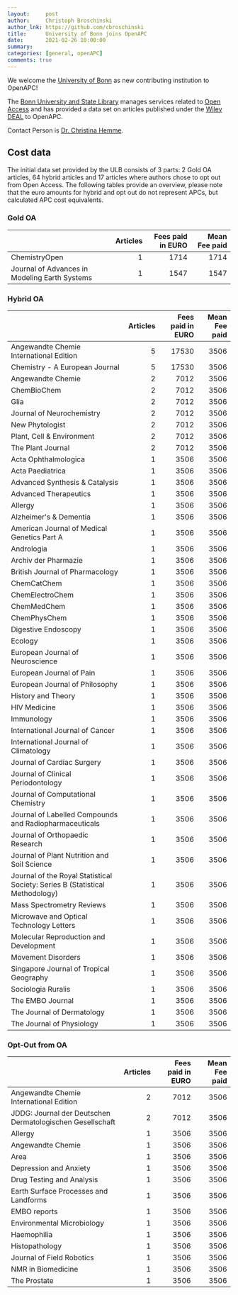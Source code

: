 ```yaml
---
layout:     post
author:     Christoph Broschinski
author_lnk: https://github.com/cbroschinski
title:      University of Bonn joins OpenAPC
date:       2021-02-26 10:00:00
summary:    
categories: [general, openAPC]
comments: true
---
```





We welcome the [University of Bonn](https://www.uni-bonn.de/the-university?set_language=en) as new contributing institution to OpenAPC!

The [Bonn University and State Library](https://www.ulb.uni-bonn.de/en?set_language=en) manages services related to [Open Access](https://www.open-access.uni-bonn.de) and has provided a data set on articles published under the [Wiley DEAL](https://www.projekt-deal.de/wiley-contract/) to OpenAPC.

Contact Person is [Dr. Christina Hemme](mailto:christina.hemme@ulb.uni-bonn.de).

## Cost data



The initial data set provided by the ULB consists of 3 parts: 2 Gold OA articles, 64 hybrid articles and 17 articles where authors chose to opt out from Open Access. The following tables provide an overview, please note that the euro amounts for hybrid and opt out do not represent APCs, but calculated APC cost equivalents.

### Gold OA


|                                              | Articles| Fees paid in EURO| Mean Fee paid|
|:---------------------------------------------|--------:|-----------------:|-------------:|
|ChemistryOpen                                 |        1|              1714|          1714|
|Journal of Advances in Modeling Earth Systems |        1|              1547|          1547|

### Hybrid OA


|                                                                             | Articles| Fees paid in EURO| Mean Fee paid|
|:----------------------------------------------------------------------------|--------:|-----------------:|-------------:|
|Angewandte Chemie International Edition                                      |        5|             17530|          3506|
|Chemistry - A European Journal                                               |        5|             17530|          3506|
|Angewandte Chemie                                                            |        2|              7012|          3506|
|ChemBioChem                                                                  |        2|              7012|          3506|
|Glia                                                                         |        2|              7012|          3506|
|Journal of Neurochemistry                                                    |        2|              7012|          3506|
|New Phytologist                                                              |        2|              7012|          3506|
|Plant, Cell & Environment                                                    |        2|              7012|          3506|
|The Plant Journal                                                            |        2|              7012|          3506|
|Acta Ophthalmologica                                                         |        1|              3506|          3506|
|Acta Paediatrica                                                             |        1|              3506|          3506|
|Advanced Synthesis & Catalysis                                               |        1|              3506|          3506|
|Advanced Therapeutics                                                        |        1|              3506|          3506|
|Allergy                                                                      |        1|              3506|          3506|
|Alzheimer's & Dementia                                                       |        1|              3506|          3506|
|American Journal of Medical Genetics Part A                                  |        1|              3506|          3506|
|Andrologia                                                                   |        1|              3506|          3506|
|Archiv der Pharmazie                                                         |        1|              3506|          3506|
|British Journal of Pharmacology                                              |        1|              3506|          3506|
|ChemCatChem                                                                  |        1|              3506|          3506|
|ChemElectroChem                                                              |        1|              3506|          3506|
|ChemMedChem                                                                  |        1|              3506|          3506|
|ChemPhysChem                                                                 |        1|              3506|          3506|
|Digestive Endoscopy                                                          |        1|              3506|          3506|
|Ecology                                                                      |        1|              3506|          3506|
|European Journal of Neuroscience                                             |        1|              3506|          3506|
|European Journal of Pain                                                     |        1|              3506|          3506|
|European Journal of Philosophy                                               |        1|              3506|          3506|
|History and Theory                                                           |        1|              3506|          3506|
|HIV Medicine                                                                 |        1|              3506|          3506|
|Immunology                                                                   |        1|              3506|          3506|
|International Journal of Cancer                                              |        1|              3506|          3506|
|International Journal of Climatology                                         |        1|              3506|          3506|
|Journal of Cardiac Surgery                                                   |        1|              3506|          3506|
|Journal of Clinical Periodontology                                           |        1|              3506|          3506|
|Journal of Computational Chemistry                                           |        1|              3506|          3506|
|Journal of Labelled Compounds and Radiopharmaceuticals                       |        1|              3506|          3506|
|Journal of Orthopaedic Research                                              |        1|              3506|          3506|
|Journal of Plant Nutrition and Soil Science                                  |        1|              3506|          3506|
|Journal of the Royal Statistical Society: Series B (Statistical Methodology) |        1|              3506|          3506|
|Mass Spectrometry Reviews                                                    |        1|              3506|          3506|
|Microwave and Optical Technology Letters                                     |        1|              3506|          3506|
|Molecular Reproduction and Development                                       |        1|              3506|          3506|
|Movement Disorders                                                           |        1|              3506|          3506|
|Singapore Journal of Tropical Geography                                      |        1|              3506|          3506|
|Sociologia Ruralis                                                           |        1|              3506|          3506|
|The EMBO Journal                                                             |        1|              3506|          3506|
|The Journal of Dermatology                                                   |        1|              3506|          3506|
|The Journal of Physiology                                                    |        1|              3506|          3506|

### Opt-Out from OA


|                                                          | Articles| Fees paid in EURO| Mean Fee paid|
|:---------------------------------------------------------|--------:|-----------------:|-------------:|
|Angewandte Chemie International Edition                   |        2|              7012|          3506|
|JDDG: Journal der Deutschen Dermatologischen Gesellschaft |        2|              7012|          3506|
|Allergy                                                   |        1|              3506|          3506|
|Angewandte Chemie                                         |        1|              3506|          3506|
|Area                                                      |        1|              3506|          3506|
|Depression and Anxiety                                    |        1|              3506|          3506|
|Drug Testing and Analysis                                 |        1|              3506|          3506|
|Earth Surface Processes and Landforms                     |        1|              3506|          3506|
|EMBO reports                                              |        1|              3506|          3506|
|Environmental Microbiology                                |        1|              3506|          3506|
|Haemophilia                                               |        1|              3506|          3506|
|Histopathology                                            |        1|              3506|          3506|
|Journal of Field Robotics                                 |        1|              3506|          3506|
|NMR in Biomedicine                                        |        1|              3506|          3506|
|The Prostate                                              |        1|              3506|          3506|
